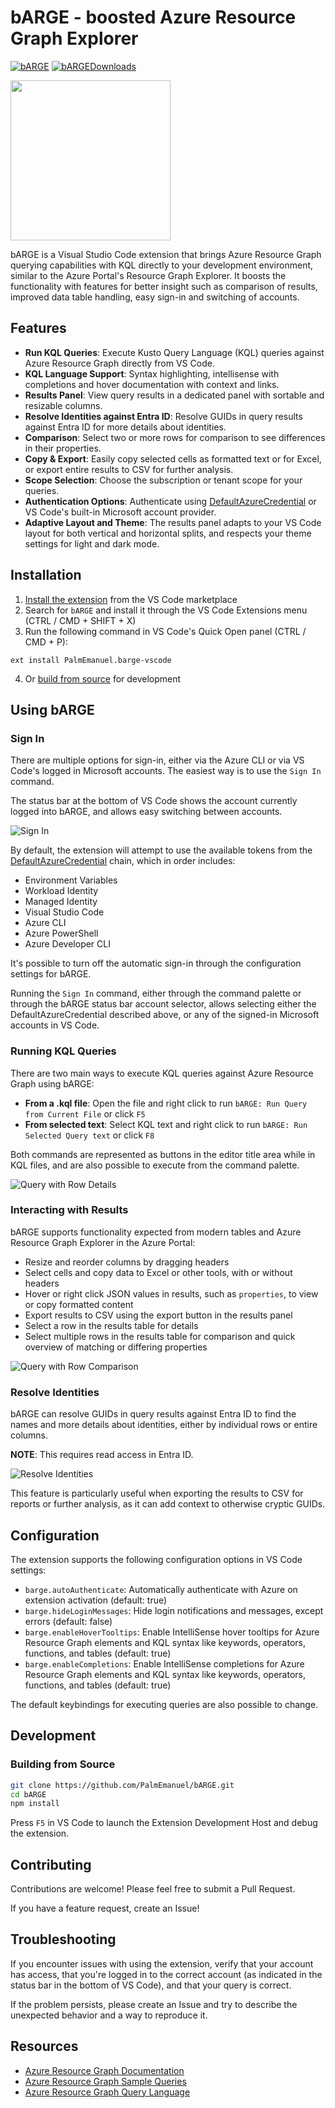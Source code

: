 # bARGE - boosted Azure Resource Graph Explorer

[![bARGE]][bARGEMarketplace] [![bARGEDownloads]][bARGEMarketplace]

<img src="media/readme/bARGE.png" width="256">

bARGE is a Visual Studio Code extension that brings Azure Resource Graph querying capabilities with KQL directly to your development environment, similar to the Azure Portal's Resource Graph Explorer. It boosts the functionality with features for better insight such as comparison of results, improved data table handling, easy sign-in and switching of accounts.

## Features

- **Run KQL Queries**: Execute Kusto Query Language (KQL) queries against Azure Resource Graph directly from VS Code.
- **KQL Language Support**: Syntax highlighting, intellisense with completions and hover documentation with context and links.
- **Results Panel**: View query results in a dedicated panel with sortable and resizable columns.
- **Resolve Identities against Entra ID**: Resolve GUIDs in query results against Entra ID for more details about identities.
- **Comparison**: Select two or more rows for comparison to see differences in their properties.
- **Copy & Export**: Easily copy selected cells as formatted text or for Excel, or export entire results to CSV for further analysis.
- **Scope Selection**: Choose the subscription or tenant scope for your queries.
- **Authentication Options**: Authenticate using [DefaultAzureCredential](https://learn.microsoft.com/en-us/javascript/api/@azure/identity/defaultazurecredential?view=azure-node-latest&wt.mc_id=DT-MVP-5005372) or VS Code's built-in Microsoft account provider.
- **Adaptive Layout and Theme**: The results panel adapts to your VS Code layout for both vertical and horizontal splits, and respects your theme settings for light and dark mode.

## Installation

1. [Install the extension](https://marketplace.visualstudio.com/items?itemName=PalmEmanuel.barge-vscode) from the VS Code marketplace
2. Search for `bARGE` and install it through the VS Code Extensions menu (CTRL / CMD + SHIFT + X)
3. Run the following command in VS Code's Quick Open panel (CTRL / CMD + P):

```
ext install PalmEmanuel.barge-vscode
```

4. Or [build from source](#building-from-source) for development

## Using bARGE

### Sign In

There are multiple options for sign-in, either via the Azure CLI or via VS Code's logged in Microsoft accounts. The easiest way is to use the `Sign In` command.

The status bar at the bottom of VS Code shows the account currently logged into bARGE, and allows easy switching between accounts.

![Sign In](media/readme/gifs/sign-in.gif)

By default, the extension will attempt to use the available tokens from the [DefaultAzureCredential](https://learn.microsoft.com/en-us/javascript/api/@azure/identity/defaultazurecredential?view=azure-node-latest&wt.mc_id=DT-MVP-5005372) chain, which in order includes:

- Environment Variables
- Workload Identity
- Managed Identity
- Visual Studio Code
- Azure CLI
- Azure PowerShell
- Azure Developer CLI

It's possible to turn off the automatic sign-in through the configuration settings for bARGE.

Running the `Sign In` command, either through the command palette or through the bARGE status bar account selector, allows selecting either the DefaultAzureCredential described above, or any of the signed-in Microsoft accounts in VS Code.

### Running KQL Queries

There are two main ways to execute KQL queries against Azure Resource Graph using bARGE:

- **From a .kql file**: Open the file and right click to run `bARGE: Run Query from Current File` or click `F5`
- **From selected text**: Select KQL text and right click to run `bARGE: Run Selected Query text` or click `F8`

Both commands are represented as buttons in the editor title area while in KQL files, and are also possible to execute from the command palette.

![Query with Row Details](media/readme/gifs/query-details.gif)

### Interacting with Results

bARGE supports functionality expected from modern tables and Azure Resource Graph Explorer in the Azure Portal:

- Resize and reorder columns by dragging headers
- Select cells and copy data to Excel or other tools, with or without headers
- Hover or right click JSON values in results, such as `properties`, to view or copy formatted content
- Export results to CSV using the export button in the results panel
- Select a row in the results table for details
- Select multiple rows in the results table for comparison and quick overview of matching or differing properties

![Query with Row Comparison](media/readme/gifs/query-comparison.gif)

### Resolve Identities

bARGE can resolve GUIDs in query results against Entra ID to find the names and more details about identities, either by individual rows or entire columns.

**NOTE**: This requires read access in Entra ID.

![Resolve Identities](media/readme/gifs/resolve-ids.gif)

This feature is particularly useful when exporting the results to CSV for reports or further analysis, as it can add context to otherwise cryptic GUIDs.

## Configuration

The extension supports the following configuration options in VS Code settings:

- `barge.autoAuthenticate`: Automatically authenticate with Azure on extension activation (default: true)
- `barge.hideLoginMessages`: Hide login notifications and messages, except errors (default: false)
- `barge.enableHoverTooltips`: Enable IntelliSense hover tooltips for Azure Resource Graph elements and KQL syntax like keywords, operators, functions, and tables (default: true)
- `barge.enableCompletions`: Enable IntelliSense completions for Azure Resource Graph elements and KQL syntax like keywords, operators, functions, and tables (default: true)

The default keybindings for executing queries are also possible to change.

## Development

### Building from Source

```bash
git clone https://github.com/PalmEmanuel/bARGE.git
cd bARGE
npm install
```

Press `F5` in VS Code to launch the Extension Development Host and debug the extension.

## Contributing

Contributions are welcome! Please feel free to submit a Pull Request.

If you have a feature request, create an Issue!

## Troubleshooting

If you encounter issues with using the extension, verify that your account has access, that you're logged in to the correct account (as indicated in the status bar in the bottom of VS Code), and that your query is correct.

If the problem persists, please create an Issue and try to describe the unexpected behavior and a way to reproduce it.

## Resources

- [Azure Resource Graph Documentation](https://docs.microsoft.com/en-us/azure/governance/resource-graph?wt.mc_id=DT-MVP-5005372)
- [Azure Resource Graph Sample Queries](https://docs.microsoft.com/en-us/azure/governance/resource-graph/samples/starter?wt.mc_id=DT-MVP-5005372)
- [Azure Resource Graph Query Language](https://learn.microsoft.com/en-us/azure/governance/resource-graph/concepts/query-language?wt.mc_id=DT-MVP-5005372)

<!-- References -->
[bARGEDownloads]: https://img.shields.io/visual-studio-marketplace/d/PalmEmanuel.barge-vscode?label=bARGE%20Downloads
[bARGEMarketplace]: https://marketplace.visualstudio.com/items?itemName=PalmEmanuel.barge-vscode
[bARGE]: https://img.shields.io/visual-studio-marketplace/v/PalmEmanuel.barge-vscode?label=bARGE

